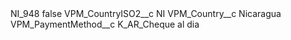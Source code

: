 <?xml version="1.0" encoding="UTF-8"?>
<CustomMetadata xmlns="http://soap.sforce.com/2006/04/metadata" xmlns:xsi="http://www.w3.org/2001/XMLSchema-instance" xmlns:xsd="http://www.w3.org/2001/XMLSchema">
    <label>NI_948</label>
    <protected>false</protected>
    <values>
        <field>VPM_CountryISO2__c</field>
        <value xsi:type="xsd:string">NI</value>
    </values>
    <values>
        <field>VPM_Country__c</field>
        <value xsi:type="xsd:string">Nicaragua</value>
    </values>
    <values>
        <field>VPM_PaymentMethod__c</field>
        <value xsi:type="xsd:string">K_AR_Cheque al dia</value>
    </values>
</CustomMetadata>
